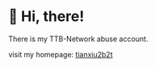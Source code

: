 # 👋 Hi, there!
There is my TTB-Network abuse account.

visit my homepage: [tianxiu2b2t](https://github.com/tianxiu2b2t)
